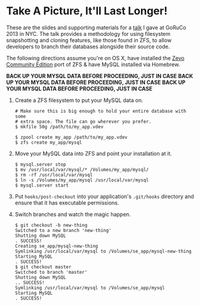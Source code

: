 # Take A Picture, It'll Last Longer!

These are the slides and supporting materials for a [talk][1] I gave at
GoRuCo 2013 in NYC. The talk provides a methodology for using filesystem
snapshotting and cloning features, like those found in ZFS, to allow
developers to branch their databases alongside their source code.

The following directions assume you're on OS X, have installed the [Zevo
Community Edition][2] port of ZFS & have MySQL installed via Homebrew.

**BACK UP YOUR MYSQL DATA BEFORE PROCEEDING, JUST IN CASE**
**BACK UP YOUR MYSQL DATA BEFORE PROCEEDING, JUST IN CASE**
**BACK UP YOUR MYSQL DATA BEFORE PROCEEDING, JUST IN CASE**

1. Create a ZFS filesystem to put your MySQL data on.

   ```
   # Make sure this is big enough to hold your entire database with some
   # extra space. The file can go wherever you prefer.
   $ mkfile 50g /path/to/my_app.vdev

   $ zpool create my_app /path/to/my_app.vdev
   $ zfs create my_app/mysql
   ```

2. Move your MySQL data into ZFS and point your installation at it.
 
   ```
   $ mysql.server stop
   $ mv /usr/local/var/mysql/* /Volumes/my_app/mysql/
   $ rm -rf /usr/local/var/mysql
   $ ln -s /Volumes/my_app/mysql /usr/local/var/mysql
   $ mysql.server start
   ```

3. Put `hooks/post-checkout` into your application's `.git/hooks`
   directory and ensure that it has executable permissions.
4. Switch branches and watch the magic happen.

   ```
   $ git checkout -b new-thing
   Switched to a new branch 'new-thing'
   Shutting down MySQL
   . SUCCESS!
   Creating se_app/mysql-new-thing
   Symlinking /usr/local/var/mysql to /Volumes/se_app/mysql-new-thing
   Starting MySQL
   . SUCCESS!
   $ git checkout master
   Switched to branch 'master'
   Shutting down MySQL
   .. SUCCESS!
   Symlinking /usr/local/var/mysql to /Volumes/se_app/mysql
   Starting MySQL
   . SUCCESS!
   ```

[1]: http://goruco.com/speakers/2013/harrington-jd/
[2]: http://getgreenbytes.com/solutions/zevo/
